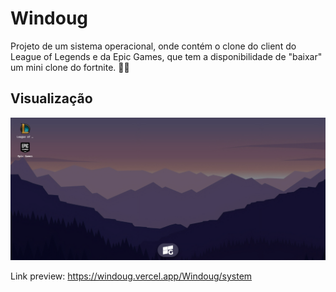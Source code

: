 # Windoug
Projeto de um sistema operacional, onde contém o clone do client do League of Legends e da Epic Games, que tem a disponibilidade de "baixar" um mini clone do fortnite. 👨‍💻

## Visualização
![Screenshot](./src/assets/img/preview.png)

Link preview: <https://windoug.vercel.app/Windoug/system>
